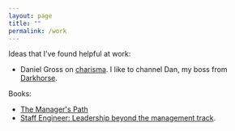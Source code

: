 ```yaml
---
layout: page
title: ""
permalink: /work
---
```


Ideas that I've found helpful at work:

- Daniel Gross on [charisma](https://dcgross.com/the-charisma-bootloader). I like to channel Dan, my boss from [Darkhorse](https://www.darkhorseanalytics.com/).

Books:

- [The Manager's Path](https://www.amazon.ca/Managers-Path-Leaders-Navigating-Growth/dp/1491973897)
- [Staff Engineer: Leadership beyond the management track](https://staffeng.com/book).